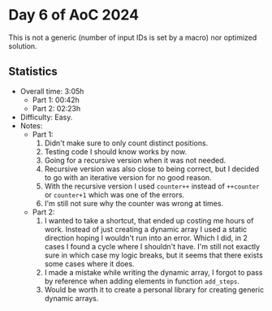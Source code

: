 # Day 6 of AoC 2024

This is not a generic (number of input IDs is set by a macro) nor optimized solution. 

## Statistics

- Overall time: 3:05h
    - Part 1: 00:42h
    - Part 2: 02:23h
- Difficulty: Easy.
- Notes:
    - Part 1:
        1. Didn't make sure to only count distinct positions.
        2. Testing code I should know works by now.
        3. Going for a recursive version when it was not needed.
        4. Recursive version was also close to being correct, but I decided to go with an iterative version for no good reason.
        5. With the recursive version I used `counter++` instead of `++counter` or `counter+1` which was one of the errors.
        6. I'm still not sure why the counter was wrong at times.
    - Part 2:
        1. I wanted to take a shortcut, that ended up costing me hours of work. Instead of just creating a dynamic array I used a static direction hoping I wouldn't run into an error. Which I did, in 2 cases I found a cycle where I shouldn't have. I'm still not exactly sure in which case my logic breaks, but it seems that there exists some cases where it does.
        2. I made a mistake while writing the dynamic array, I forgot to pass by reference when adding elements in function `add_steps`.
        3. Would be worth it to create a personal library for creating generic dynamic arrays.
